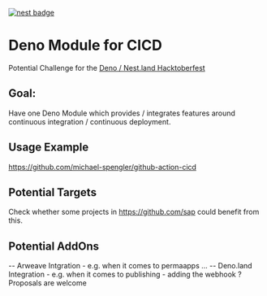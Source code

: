 [![nest badge](https://nest.land/badge.svg)](https://nest.land/package/CICD)

# Deno Module for CICD
Potential Challenge for the [Deno / Nest.land Hacktoberfest](https://organize.mlh.io/participants/events/5363-nest-land-hacktoberfest-online-meetup-with-ryan-dahl-sam-williams-and-michael-spengler) 

## Goal: 
Have one Deno Module which provides / integrates features around continuous integration / continuous deployment.

## Usage Example
https://github.com/michael-spengler/github-action-cicd

## Potential Targets 
Check whether some projects in https://github.com/sap could benefit from this.

## Potential AddOns
-- Arweave Intgration - e.g. when it comes to permaapps ...
-- Deno.land Integration - e.g. when it comes to publishing - adding the webhook ?
Proposals are welcome


